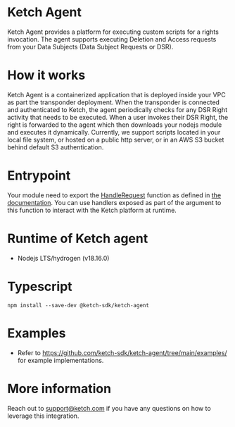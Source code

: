 # Ketch Agent

Ketch Agent provides a platform for executing custom scripts for a rights invocation. The agent supports executing Deletion and Access requests from your Data Subjects (Data Subject Requests or DSR).

# How it works

Ketch Agent is a containerized application that is deployed inside your VPC as part the transponder deployment.
When the transponder is connected and authenticated to Ketch, the agent periodically checks for any DSR Right activity that needs to be executed.
When a user invokes their DSR Right, the right is forwarded to the agent which then downloads your nodejs module and executes it dynamically.
Currently, we support scripts located in your local file system, or hosted on a public http server, or in an AWS S3 bucket behind default S3 authentication.

# Entrypoint

Your module need to export the [HandleRequest](./types/HandleRequest.html) function as defined in [the documentation](https://ketch-sdk.github.io/ketch-agent/index.html). You can use handlers exposed as part of the argument to this function to interact with the Ketch platform at runtime.

# Runtime of Ketch agent

- Nodejs LTS/hydrogen (v18.16.0)

# Typescript

```shell
npm install --save-dev @ketch-sdk/ketch-agent
```

# Examples
- Refer to https://github.com/ketch-sdk/ketch-agent/tree/main/examples/ for example implementations.

# More information

Reach out to support@ketch.com if you have any questions on how to leverage this integration.
